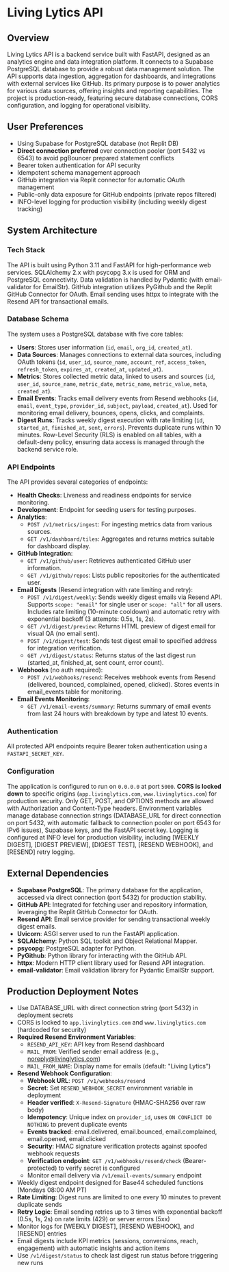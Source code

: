 # Living Lytics API

## Overview
Living Lytics API is a backend service built with FastAPI, designed as an analytics engine and data integration platform. It connects to a Supabase PostgreSQL database to provide a robust data management solution. The API supports data ingestion, aggregation for dashboards, and integrations with external services like GitHub. Its primary purpose is to power analytics for various data sources, offering insights and reporting capabilities. The project is production-ready, featuring secure database connections, CORS configuration, and logging for operational visibility.

## User Preferences
- Using Supabase for PostgreSQL database (not Replit DB)
- **Direct connection preferred** over connection pooler (port 5432 vs 6543) to avoid pgBouncer prepared statement conflicts
- Bearer token authentication for API security
- Idempotent schema management approach
- GitHub integration via Replit connector for automatic OAuth management
- Public-only data exposure for GitHub endpoints (private repos filtered)
- INFO-level logging for production visibility (including weekly digest tracking)

## System Architecture

### Tech Stack
The API is built using Python 3.11 and FastAPI for high-performance web services. SQLAlchemy 2.x with psycopg 3.x is used for ORM and PostgreSQL connectivity. Data validation is handled by Pydantic (with email-validator for EmailStr). GitHub integration utilizes PyGithub and the Replit GitHub Connector for OAuth. Email sending uses httpx to integrate with the Resend API for transactional emails.

### Database Schema
The system uses a PostgreSQL database with five core tables:
- **Users**: Stores user information (`id`, `email`, `org_id`, `created_at`).
- **Data Sources**: Manages connections to external data sources, including OAuth tokens (`id`, `user_id`, `source_name`, `account_ref`, `access_token`, `refresh_token`, `expires_at`, `created_at`, `updated_at`).
- **Metrics**: Stores collected metric data, linked to users and sources (`id`, `user_id`, `source_name`, `metric_date`, `metric_name`, `metric_value`, `meta`, `created_at`).
- **Email Events**: Tracks email delivery events from Resend webhooks (`id`, `email`, `event_type`, `provider_id`, `subject`, `payload`, `created_at`). Used for monitoring email delivery, bounces, opens, clicks, and complaints.
- **Digest Runs**: Tracks weekly digest execution with rate limiting (`id`, `started_at`, `finished_at`, `sent`, `errors`). Prevents duplicate runs within 10 minutes.
Row-Level Security (RLS) is enabled on all tables, with a default-deny policy, ensuring data access is managed through the backend service role.

### API Endpoints
The API provides several categories of endpoints:
- **Health Checks**: Liveness and readiness endpoints for service monitoring.
- **Development**: Endpoint for seeding users for testing purposes.
- **Analytics**:
    - `POST /v1/metrics/ingest`: For ingesting metrics data from various sources.
    - `GET /v1/dashboard/tiles`: Aggregates and returns metrics suitable for dashboard display.
- **GitHub Integration**:
    - `GET /v1/github/user`: Retrieves authenticated GitHub user information.
    - `GET /v1/github/repos`: Lists public repositories for the authenticated user.
- **Email Digests** (Resend integration with rate limiting and retry):
    - `POST /v1/digest/weekly`: Sends weekly digest emails via Resend API. Supports `scope: "email"` for single user or `scope: "all"` for all users. Includes rate limiting (10-minute cooldown) and automatic retry with exponential backoff (3 attempts: 0.5s, 1s, 2s).
    - `GET /v1/digest/preview`: Returns HTML preview of digest email for visual QA (no email sent).
    - `POST /v1/digest/test`: Sends test digest email to specified address for integration verification.
    - `GET /v1/digest/status`: Returns status of the last digest run (started_at, finished_at, sent count, error count).
- **Webhooks** (no auth required):
    - `POST /v1/webhooks/resend`: Receives webhook events from Resend (delivered, bounced, complained, opened, clicked). Stores events in email_events table for monitoring.
- **Email Events Monitoring**:
    - `GET /v1/email-events/summary`: Returns summary of email events from last 24 hours with breakdown by type and latest 10 events.

### Authentication
All protected API endpoints require Bearer token authentication using a `FASTAPI_SECRET_KEY`.

### Configuration
The application is configured to run on `0.0.0.0` at port `5000`. **CORS is locked down** to specific origins (`app.livinglytics.com`, `www.livinglytics.com`) for production security. Only GET, POST, and OPTIONS methods are allowed with Authorization and Content-Type headers. Environment variables manage database connection strings (DATABASE_URL for direct connection on port 5432, with automatic fallback to connection pooler on port 6543 for IPv6 issues), Supabase keys, and the FastAPI secret key. Logging is configured at INFO level for production visibility, including [WEEKLY DIGEST], [DIGEST PREVIEW], [DIGEST TEST], [RESEND WEBHOOK], and [RESEND] retry logging.

## External Dependencies
- **Supabase PostgreSQL**: The primary database for the application, accessed via direct connection (port 5432) for production stability.
- **GitHub API**: Integrated for fetching user and repository information, leveraging the Replit GitHub Connector for OAuth.
- **Resend API**: Email service provider for sending transactional weekly digest emails.
- **Uvicorn**: ASGI server used to run the FastAPI application.
- **SQLAlchemy**: Python SQL toolkit and Object Relational Mapper.
- **psycopg**: PostgreSQL adapter for Python.
- **PyGithub**: Python library for interacting with the GitHub API.
- **httpx**: Modern HTTP client library used for Resend API integration.
- **email-validator**: Email validation library for Pydantic EmailStr support.

## Production Deployment Notes
- Use DATABASE_URL with direct connection string (port 5432) in deployment secrets
- CORS is locked to `app.livinglytics.com` and `www.livinglytics.com` (hardcoded for security)
- **Required Resend Environment Variables**:
  - `RESEND_API_KEY`: API key from Resend dashboard
  - `MAIL_FROM`: Verified sender email address (e.g., noreply@livinglytics.com)
  - `MAIL_FROM_NAME`: Display name for emails (default: "Living Lytics")
- **Resend Webhook Configuration**:
  - **Webhook URL**: `POST /v1/webhooks/resend`
  - **Secret**: Set `RESEND_WEBHOOK_SECRET` environment variable in deployment
  - **Header verified**: `X-Resend-Signature` (HMAC-SHA256 over raw body)
  - **Idempotency**: Unique index on `provider_id`, uses `ON CONFLICT DO NOTHING` to prevent duplicate events
  - **Events tracked**: email.delivered, email.bounced, email.complained, email.opened, email.clicked
  - **Security**: HMAC signature verification protects against spoofed webhook requests
  - **Verification endpoint**: `GET /v1/webhooks/resend/check` (Bearer-protected) to verify secret is configured
  - Monitor email delivery via `/v1/email-events/summary` endpoint
- Weekly digest endpoint designed for Base44 scheduled functions (Mondays 08:00 AM PT)
- **Rate Limiting**: Digest runs are limited to one every 10 minutes to prevent duplicate sends
- **Retry Logic**: Email sending retries up to 3 times with exponential backoff (0.5s, 1s, 2s) on rate limits (429) or server errors (5xx)
- Monitor logs for [WEEKLY DIGEST], [RESEND WEBHOOK], and [RESEND] entries
- Email digests include KPI metrics (sessions, conversions, reach, engagement) with automatic insights and action items
- Use `/v1/digest/status` to check last digest run status before triggering new runs